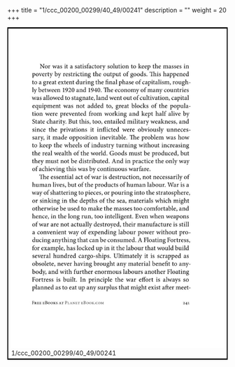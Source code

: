 +++
title = "1/ccc_00200_00299/40_49/00241"
description = ""
weight = 20
+++

<table style="border:2px solid black;max-width:800px;max-height:800px;" 
><tr><td>
<img class="center-fit-jpg"
src="/jpg_/out_jpg_1984__241.jpg">
1/ccc_00200_00299/40_49/00241
</img></td></tr></table>
